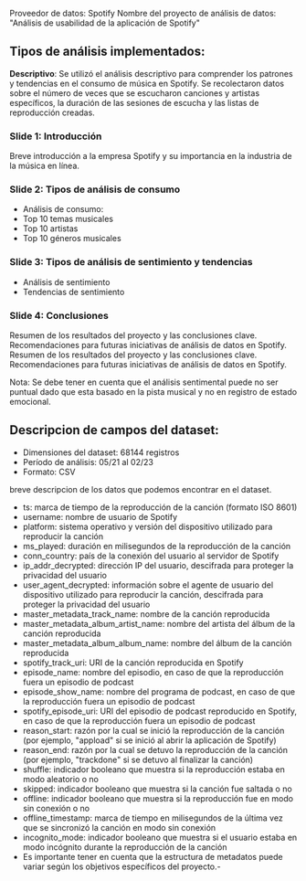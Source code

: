 Proveedor de datos: Spotify
Nombre del proyecto de análisis de datos: "Análisis de usabilidad de la aplicación de Spotify"

## Tipos de análisis implementados:

**Descriptivo**: Se utilizó el análisis descriptivo para comprender los patrones y tendencias en el consumo de música en Spotify. Se recolectaron datos sobre el número de veces que se escucharon canciones y artistas específicos, la duración de las sesiones de escucha y las listas de reproducción creadas.


### Slide 1: Introducción

Breve introducción a la empresa Spotify y su importancia en la industria de la música en línea.

### Slide 2: Tipos de análisis de consumo
- Análisis de consumo:
- Top 10 temas musicales
- Top 10 artistas
- Top 10 géneros musicales

### Slide 3: Tipos de análisis de sentimiento y tendencias
- Análisis de sentimiento
- Tendencias de sentimiento

### Slide 4: Conclusiones
Resumen de los resultados del proyecto y las conclusiones clave.
Recomendaciones para futuras iniciativas de análisis de datos en Spotify.
Resumen de los resultados del proyecto y las conclusiones clave. Recomendaciones para futuras iniciativas de análisis de datos en Spotify.

Nota: Se debe tener en cuenta que el análisis sentimental puede no ser puntual dado que esta basado en la pista musical y no en registro de estado emocional.

## Descripcion de campos del dataset:
- Dimensiones del dataset: 68144 registros
- Período de análisis: 05/21 al 02/23
- Formato: CSV

breve descripcion de los datos que podemos encontrar en el dataset.
- ts: marca de tiempo de la reproducción de la canción (formato ISO 8601)
- username: nombre de usuario de Spotify
- platform: sistema operativo y versión del dispositivo utilizado para reproducir la canción
- ms_played: duración en milisegundos de la reproducción de la canción
- conn_country: país de la conexión del usuario al servidor de Spotify
- ip_addr_decrypted: dirección IP del usuario, descifrada para proteger la privacidad del usuario
- user_agent_decrypted: información sobre el agente de usuario del dispositivo utilizado para reproducir la canción, descifrada para proteger la privacidad del usuario
- master_metadata_track_name: nombre de la canción reproducida
- master_metadata_album_artist_name: nombre del artista del álbum de la canción reproducida
- master_metadata_album_album_name: nombre del álbum de la canción reproducida
- spotify_track_uri: URI de la canción reproducida en Spotify
- episode_name: nombre del episodio, en caso de que la reproducción fuera un episodio de podcast
- episode_show_name: nombre del programa de podcast, en caso de que la reproducción fuera un episodio de podcast
- spotify_episode_uri: URI del episodio de podcast reproducido en Spotify, en caso de que la reproducción fuera un episodio de podcast
- reason_start: razón por la cual se inició la reproducción de la canción (por ejemplo, "appload" si se inició al abrir la aplicación de Spotify)
- reason_end: razón por la cual se detuvo la reproducción de la canción (por ejemplo, "trackdone" si se detuvo al finalizar la canción)
- shuffle: indicador booleano que muestra si la reproducción estaba en modo aleatorio o no
- skipped: indicador booleano que muestra si la canción fue saltada o no
- offline: indicador booleano que muestra si la reproducción fue en modo sin conexión o no
- offline_timestamp: marca de tiempo en milisegundos de la última vez que se sincronizó la canción en modo sin conexión
- incognito_mode: indicador booleano que muestra si el usuario estaba en modo incógnito durante la reproducción de la canción
- Es importante tener en cuenta que la estructura de metadatos puede variar según los objetivos específicos del proyecto.- 
